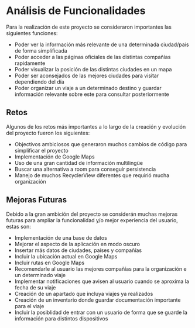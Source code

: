 # Análisis de Funcionalidades

Para la realización de este proyecto se consideraron importantes las siguientes funciones:
- Poder ver la información más relevante de una determinada ciudad/país de forma simplificada
- Poder acceder a las páginas oficiales de las distintas compañías rapidamente
- Poder visualizar la posición de las distintas ciudades en un mapa
- Poder ser aconsejados de las mejores ciudades para visitar dependiendo del día
- Poder organizar un viaje a un determinado destino y guardar información relevante sobre este para consultar posteriormente

## Retos

Algunos de los retos más importantes a lo largo de la creación y evolución del proyecto fueron los siguientes:
- Objectivos ambiciosos que generaron muchos cambios de código para simplificar el proyecto
- Implementación de Google Maps
- Uso de una gran cantidad de información multilingüe
- Buscar una alternativa a room para conseguir persistencia
- Manejo de muchos RecyclerView diferentes que requirió mucha organización

## Mejoras Futuras

Debido a la gran ambición del proyecto se considerán muchas mejoras futuras para ampliar la funcionalidad y/o mejor experiencia del usuario, estas son:
- Implementación de una base de datos
- Mejorar el aspecto de la aplicación en modo oscuro
- Insertar más datos de ciudades, países y compañías
- Incluir la ubicación actual en Google Maps
- Incluir rutas en Google Maps
- Recomendarle al usuario las mejores compañías para la organización e un determinado viaje
- Implementar notificaciones que avisen al usuario cuando se aproxima la fecha de su viaje
- Creación de un apartado que incluya viajes ya realizados
- Creación de un inventario donde guardar documentación importante para el viaje
- Incluir la posiblidad de entrar con un usuario de forma que se guarde la información para distintos dispositivos
